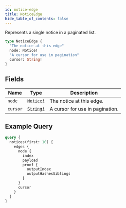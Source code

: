 ```yaml
---
id: notice-edge
title: NoticeEdge
hide_table_of_contents: false
---
```


Represents a single notice in a paginated list.

```graphql
type NoticeEdge {
  "The notice at this edge"
  node: Notice!
  "A cursor for use in pagination"
  cursor: String!
}
```

## Fields

| Name | Type | Description |
| ---- |------| ----------- |
| `node` | [`Notice!`](../../objects/notice) | The notice at this edge. |
| `cursor` | [`String!`](../../scalars/string) | A cursor for use in pagination. |

## Example Query

```graphql
query {
  notices(first: 10) {
    edges {
      node {
        index
        payload
        proof {
          outputIndex
          outputHashesSiblings
        }
      }
      cursor
    }
  }
}
```
